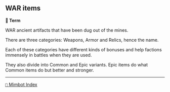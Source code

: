## WAR items

**📑 Term**

WAR ancient artifacts that have been dug out of the mines. 

There are three categories: Weapons, Armor and Relics, hence the name.

Each of these categories have different kinds of bonuses and help factions immensely in battles when they are used.

They also divide into Common and Epic variants. Epic items do what Common items do but better and stronger.

-----
[`📑` Mimbot Index](<https://zeithalt.github.io/r/#9930>)
<!---
keywords: battle, common, epic, weapons, armor, relics
aliases: Weapons, Armor, Relics
-->

